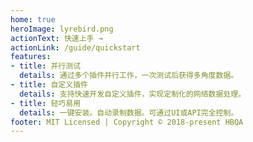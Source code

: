 ```yaml
---
home: true
heroImage: lyrebird.png
actionText: 快速上手 →
actionLink: /guide/quickstart
features:
- title: 并行测试
  details: 通过多个插件并行工作，一次测试后获得多角度数据。
- title: 自定义插件
  details: 支持快速开发自定义插件，实现定制化的网络数据处理。
- title: 轻巧易用
  details: 一键安装。自动录制数据。可通过UI或API完全控制。
footer: MIT Licensed | Copyright © 2018-present HBQA
---
```


